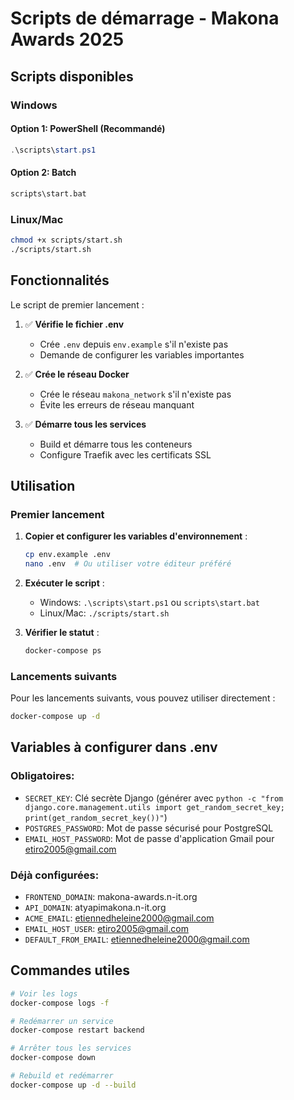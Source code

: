 # Scripts de démarrage - Makona Awards 2025

## Scripts disponibles

### Windows

#### Option 1: PowerShell (Recommandé)
```powershell
.\scripts\start.ps1
```

#### Option 2: Batch
```cmd
scripts\start.bat
```

### Linux/Mac

```bash
chmod +x scripts/start.sh
./scripts/start.sh
```

## Fonctionnalités

Le script de premier lancement :

1. ✅ **Vérifie le fichier .env**
   - Crée `.env` depuis `env.example` s'il n'existe pas
   - Demande de configurer les variables importantes

2. ✅ **Crée le réseau Docker**
   - Crée le réseau `makona_network` s'il n'existe pas
   - Évite les erreurs de réseau manquant

3. ✅ **Démarre tous les services**
   - Build et démarre tous les conteneurs
   - Configure Traefik avec les certificats SSL

## Utilisation

### Premier lancement

1. **Copier et configurer les variables d'environnement** :
   ```bash
   cp env.example .env
   nano .env  # Ou utiliser votre éditeur préféré
   ```

2. **Exécuter le script** :
   - Windows: `.\scripts\start.ps1` ou `scripts\start.bat`
   - Linux/Mac: `./scripts/start.sh`

3. **Vérifier le statut** :
   ```bash
   docker-compose ps
   ```

### Lancements suivants

Pour les lancements suivants, vous pouvez utiliser directement :
```bash
docker-compose up -d
```

## Variables à configurer dans .env

### Obligatoires:
- `SECRET_KEY`: Clé secrète Django (générer avec `python -c "from django.core.management.utils import get_random_secret_key; print(get_random_secret_key())"`)
- `POSTGRES_PASSWORD`: Mot de passe sécurisé pour PostgreSQL
- `EMAIL_HOST_PASSWORD`: Mot de passe d'application Gmail pour etiro2005@gmail.com

### Déjà configurées:
- `FRONTEND_DOMAIN`: makona-awards.n-it.org
- `API_DOMAIN`: atyapimakona.n-it.org
- `ACME_EMAIL`: etiennedheleine2000@gmail.com
- `EMAIL_HOST_USER`: etiro2005@gmail.com
- `DEFAULT_FROM_EMAIL`: etiennedheleine2000@gmail.com

## Commandes utiles

```bash
# Voir les logs
docker-compose logs -f

# Redémarrer un service
docker-compose restart backend

# Arrêter tous les services
docker-compose down

# Rebuild et redémarrer
docker-compose up -d --build
```